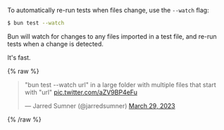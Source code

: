 To automatically re-run tests when files change, use the `--watch` flag:

```sh
$ bun test --watch
```

Bun will watch for changes to any files imported in a test file, and re-run tests when a change is detected.

It's fast.

{% raw %}

<blockquote class="twitter-tweet"><p lang="en" dir="ltr">&quot;bun test --watch url&quot; in a large folder with multiple files that start with &quot;url&quot; <a href="https://t.co/aZV9BP4eFu">pic.twitter.com/aZV9BP4eFu</a></p>&mdash; Jarred Sumner (@jarredsumner) <a href="https://twitter.com/jarredsumner/status/1640890850535436288?ref_src=twsrc%5Etfw">March 29, 2023</a></blockquote> <script async src="https://platform.twitter.com/widgets.js" charset="utf-8"></script>

{% /raw %}
